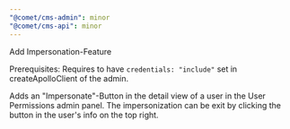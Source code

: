 ```yaml
---
"@comet/cms-admin": minor
"@comet/cms-api": minor
---
```


Add Impersonation-Feature

Prerequisites: Requires to have `credentials: "include"` set in createApolloClient of the admin.

Adds an "Impersonate"-Button in the detail view of a user in the User Permissions admin panel. The impersonization can be exit by clicking the button in the user's info on the top right.
